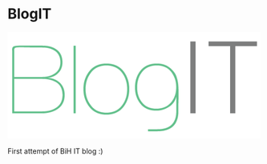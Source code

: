 # BlogIT

<p><img src="https://github.com/Ensar01/BlogIT/blob/main/Pics/Asset%204.png"></p>

First attempt of BiH IT blog :) 
